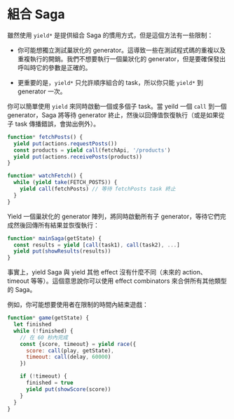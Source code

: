 # 組合 Saga

雖然使用 `yield*` 是提供組合 Saga 的慣用方式，但是這個方法有一些限制：

- 你可能想獨立測試巢狀化的 generator。這導致一些在測試程式碼的重複以及重複執行的開銷。我們不想要執行一個巢狀化的 generator，但是要確保發出呼叫時它的參數是正確的。

- 更重要的是，`yield*` 只允許順序組合的 task，所以你只能 `yield*` 到 generator 一次。

你可以簡單使用 `yield` 來同時啟動一個或多個子 task。當 yeild 一個 `call` 到一個 generator，Saga 將等待 generator 終止，然後以回傳值恢復執行（或是如果從子 task 傳播錯誤，會拋出例外）。

```javascript
function* fetchPosts() {
  yield put(actions.requestPosts())
  const products = yield call(fetchApi, '/products')
  yield put(actions.receivePosts(products))
}

function* watchFetch() {
  while (yield take(FETCH_POSTS)) {
    yield call(fetchPosts) // 等待 fetchPosts task 終止
  }
}
```

Yield 一個巢狀化的 generator 陣列，將同時啟動所有子 generator，等待它們完成然後回傳所有結果並恢復執行：

```javascript
function* mainSaga(getState) {
  const results = yield [call(task1), call(task2), ...]
  yield put(showResults(results))
}
```

事實上，yield Saga 與 yield 其他 effect 沒有什麼不同（未來的 action、timeout 等等）。這個意思說你可以使用 effect combinators 來合併所有其他類型的 Saga。

例如，你可能想要使用者在限制的時間內結束遊戲：

```javascript
function* game(getState) {
  let finished
  while (!finished) {
    // 在 60 秒內完成
    const {score, timeout} = yield race({
      score: call(play, getState),
      timeout: call(delay, 60000)
    })

    if (!timeout) {
      finished = true
      yield put(showScore(score))
    }
  }
}
```

